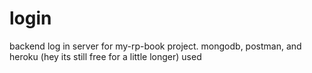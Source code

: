 # login

backend log in server for my-rp-book project. 
mongodb, postman, and heroku (hey its still free for a little longer) used
